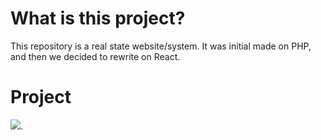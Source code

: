 # What is this project?

This repository is a real state website/system. It was initial made on PHP, and then we decided to rewrite on React.



# Project
![](.gifs/imobiliaria.gif).
